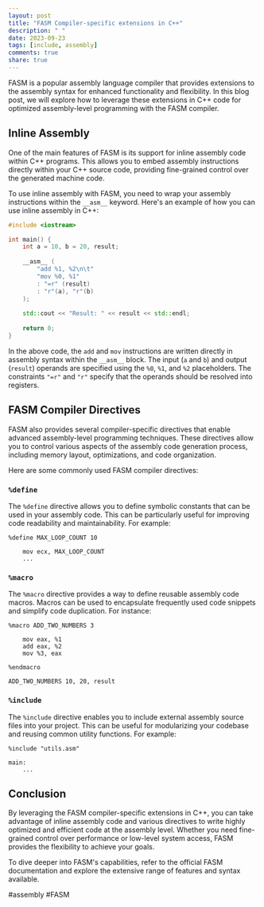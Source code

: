 ```yaml
---
layout: post
title: "FASM Compiler-specific extensions in C++"
description: " "
date: 2023-09-23
tags: [include, assembly]
comments: true
share: true
---
```


FASM is a popular assembly language compiler that provides extensions to the assembly syntax for enhanced functionality and flexibility. In this blog post, we will explore how to leverage these extensions in C++ code for optimized assembly-level programming with the FASM compiler.

## Inline Assembly 

One of the main features of FASM is its support for inline assembly code within C++ programs. This allows you to embed assembly instructions directly within your C++ source code, providing fine-grained control over the generated machine code.

To use inline assembly with FASM, you need to wrap your assembly instructions within the `__asm__` keyword. Here's an example of how you can use inline assembly in C++:

```c++
#include <iostream>

int main() {
    int a = 10, b = 20, result;
    
    __asm__ (
        "add %1, %2\n\t"
        "mov %0, %1"
        : "=r" (result) 
        : "r"(a), "r"(b)
    );
    
    std::cout << "Result: " << result << std::endl;
    
    return 0;
}
```

In the above code, the `add` and `mov` instructions are written directly in assembly syntax within the `__asm__` block. The input (`a` and `b`) and output (`result`) operands are specified using the `%0`, `%1`, and `%2` placeholders. The constraints `"=r"` and `"r"` specify that the operands should be resolved into registers.

## FASM Compiler Directives

FASM also provides several compiler-specific directives that enable advanced assembly-level programming techniques. These directives allow you to control various aspects of the assembly code generation process, including memory layout, optimizations, and code organization.

Here are some commonly used FASM compiler directives:

### `%define`

The `%define` directive allows you to define symbolic constants that can be used in your assembly code. This can be particularly useful for improving code readability and maintainability. For example:

```assembly
%define MAX_LOOP_COUNT 10

    mov ecx, MAX_LOOP_COUNT
    ...
```

### `%macro`

The `%macro` directive provides a way to define reusable assembly code macros. Macros can be used to encapsulate frequently used code snippets and simplify code duplication. For instance:

```assembly
%macro ADD_TWO_NUMBERS 3

    mov eax, %1
    add eax, %2
    mov %3, eax

%endmacro

ADD_TWO_NUMBERS 10, 20, result
```

### `%include`

The `%include` directive enables you to include external assembly source files into your project. This can be useful for modularizing your codebase and reusing common utility functions. For example:

```assembly
%include "utils.asm"

main:
    ...
```

## Conclusion

By leveraging the FASM compiler-specific extensions in C++, you can take advantage of inline assembly code and various directives to write highly optimized and efficient code at the assembly level. Whether you need fine-grained control over performance or low-level system access, FASM provides the flexibility to achieve your goals.

To dive deeper into FASM's capabilities, refer to the official FASM documentation and explore the extensive range of features and syntax available.

#assembly #FASM
